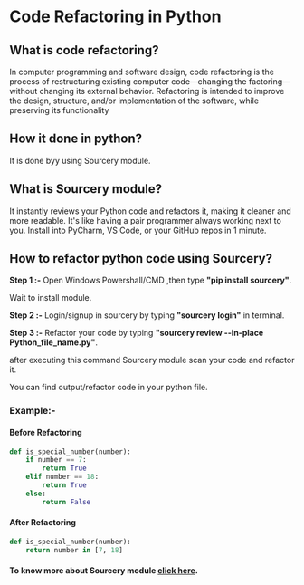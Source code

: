 # Code Refactoring in Python

## What is code refactoring?

In computer programming and software design, code refactoring is the process of restructuring existing computer code—changing the factoring—without changing its external behavior. Refactoring is intended to improve the design, structure, and/or implementation of the software, while preserving its functionality

## How it done in python?

It is done byy using Sourcery module.

## What is Sourcery module?

It instantly reviews your Python code and refactors it, making it cleaner and more readable. It's like having a pair programmer always working next to you. Install into PyCharm, VS Code, or your GitHub repos in 1 minute.

## How to refactor python code using Sourcery?

**Step 1 :-** Open Windows Powershall/CMD ,then type **"pip install sourcery"**.

Wait to install module.

**Step 2 :-** Login/signup in sourcery by typing **"sourcery login"** in terminal.

**Step 3 :-** Refactor your code by typing **"sourcery review --in-place Python_file_name.py"**.

after executing this command Sourcery module scan your code and refactor it.

You can find output/refactor code in your python file.

### Example:-

#### Before Refactoring

```py
def is_special_number(number):
    if number == 7:
        return True
    elif number == 18:
        return True
    else:
        return False
``` 
#### After Refactoring

```py
def is_special_number(number):
    return number in [7, 18]
```

#### To know more about Sourcery module [click here](https://docs.sourcery.ai/Welcome/).
